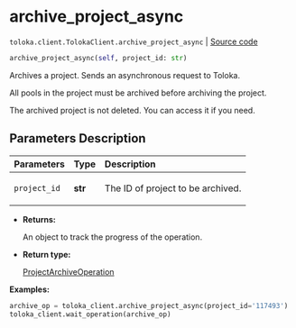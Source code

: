 # archive_project_async
`toloka.client.TolokaClient.archive_project_async` | [Source code](https://github.com/Toloka/toloka-kit/blob/v1.2.2/src/client/__init__.py#L1179)

```python
archive_project_async(self, project_id: str)
```

Archives a project. Sends an asynchronous request to Toloka.


All pools in the project must be archived before archiving the project.

The archived project is not deleted. You can access it if you need.

## Parameters Description

| Parameters | Type | Description |
| :----------| :----| :-----------|
`project_id`|**str**|<p>The ID of project to be archived.</p>

* **Returns:**

  An object to track the progress of the operation.

* **Return type:**

  [ProjectArchiveOperation](toloka.client.operations.ProjectArchiveOperation.md)

**Examples:**


```python
archive_op = toloka_client.archive_project_async(project_id='117493')
toloka_client.wait_operation(archive_op)
```
